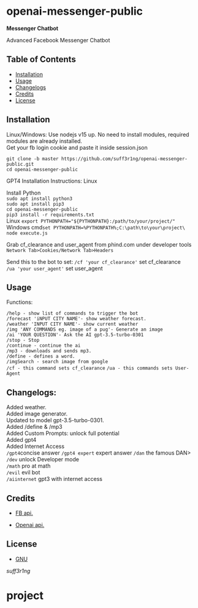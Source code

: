 # openai-messenger-public

<b>Messenger Chatbot</b>

Advanced Facebook Messenger Chatbot

## Table of Contents

- [Installation](#installation)
- [Usage](#usage)
- [Changelogs](#changelogs)
- [Credits](#credits)
- [License](#license)

## Installation

Linux/Windows: Use nodejs v15 up.
No need to install modules, required modules are already installed.
<br>
Get your fb login cookie and paste it inside session.json

`git clone -b master https://github.com/suff3r1ng/openai-messenger-public.git`
<br>
`cd openai-messenger-public`<br>

GPT4 Installation Instructions: Linux<br>

Install Python<br>
`sudo apt install python3`<br>
`sudo apt install pip3`<br>
`cd openai-messenger-public`<br>
`pip3 install -r requirements.txt`<br>
Linux `export PYTHONPATH="${PYTHONPATH}:/path/to/your/project/"`<br>
Windows cmd`set PYTHONPATH=%PYTHONPATH%;C:\path\to\your\project\`<br>
`node execute.js`<br>

Grab cf_clearance and user_agent from phind.com under developer tools `Network Tab>Cookies/Network Tab>Headers`<br>

Send this to the bot to set:
`/cf 'your cf_clearance'` set cf_clearance <br>
`/ua 'your user_agent'` set user_agent<br>

## Usage

Functions:<br>

`/help - show list of commands to trigger the bot`<br>
`/forecast 'iNPUT CITY NAME'- show weather forecast.`<br>
`/weather 'INPUT CITY NAME'- show current weather`<br>
`/img 'ANY COMMANDS eg. image of a pug'- Generate an image`<br>
`/ai 'YOUR QUESTION'- Ask the AI gpt-3.5-turbo-0301  `<br>
`/stop - Stop`<br>
`/continue - continue the ai`<br>
`/mp3 - downloads and sends mp3.`<br>
`/define - defines a word.`<br>
`/imgSearch - search image from google`<br>
`/cf - this command sets cf_clearance`
`/ua - this commands sets User-Agent`

## Changelogs:

Added weather.<br>
Added image generator.<br>
Updated to model gpt-3.5-turbo-0301.<br>
Added /define & /mp3 <br>
Added Custom Prompts: unlock full potential<br>
Added gpt4<br>
Added Internet Access<br>
`/gpt4`concise answer
`/gpt4 expert` expert answer
`/dan` the famous DAN><br>
`/dev` unlock Developer mode<br>
`/math` pro at math<br>
`/evil` evil bot<br>
`/aiinternet` gpt3 with internet access<br>

## Credits

- [FB api.](https://github.com/Schmavery/facebook-chat-api/)

- [Openai api.](https://openai.com)

## License

- [GNU](https://www.gnu.org/licenses/gpl-3.0.en.html)

_*suff3r1ng*_
# project
